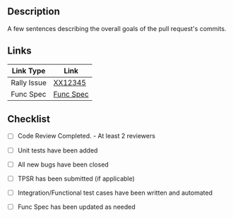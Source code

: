 ## Description
A few sentences describing the overall goals of the pull request's commits.

## Links
Link Type   | Link
------      | ------
Rally Issue | [XX12345](https://rally1.rallydev.com/)
Func Spec   | [Func Spec](https://cawiki.ca.com/display/AG/Functional+Specifications)

## Checklist
- [ ] Code Review Completed. - At least 2 reviewers
- [ ] Unit tests have been added
- [ ] All new bugs have been closed
- [ ] TPSR has been submitted (if applicable) 
- [ ] Integration/Functional test cases have been written and automated
- [ ] Func Spec has been updated as needed

